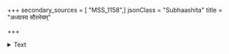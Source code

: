 +++
secondary_sources = [ "MSS_1158",]
jsonClass = "Subhaashita"
title = "अध्यास्य सौरभेयम्"

+++

<details><summary>Text</summary>

अध्यास्य सौरभेयं मौक्तिकरुचिरङ्गणेषु विहितगतिः मान्यः स एव हृदि मे गौरी वामाङ्गमाश्रिता यस्य॥
</details>
